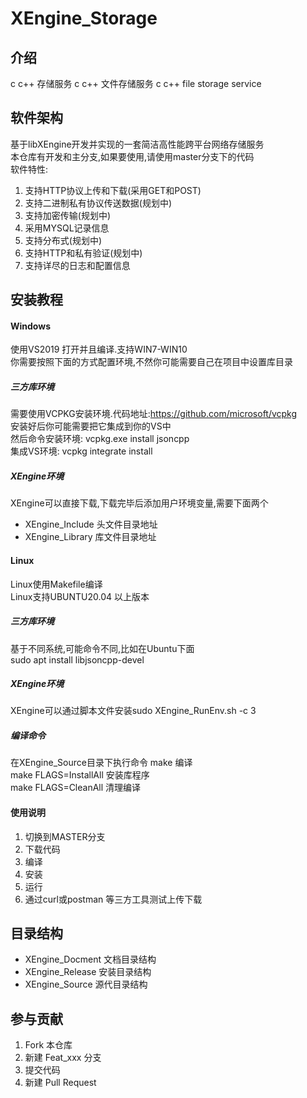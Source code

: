# XEngine_Storage

## 介绍
c c++ 存储服务 c c++ 文件存储服务
c c++ file storage service

## 软件架构
基于libXEngine开发并实现的一套简洁高性能跨平台网络存储服务  
本仓库有开发和主分支,如果要使用,请使用master分支下的代码  
软件特性:  
1. 支持HTTP协议上传和下载(采用GET和POST)
2. 支持二进制私有协议传送数据(规划中)
3. 支持加密传输(规划中)
4. 采用MYSQL记录信息
5. 支持分布式(规划中)
6. 支持HTTP和私有验证(规划中)
7. 支持详尽的日志和配置信息

## 安装教程

#### Windows
使用VS2019 打开并且编译.支持WIN7-WIN10  
你需要按照下面的方式配置环境,不然你可能需要自己在项目中设置库目录
##### 三方库环境
需要使用VCPKG安装环境.代码地址:https://github.com/microsoft/vcpkg  
安装好后你可能需要把它集成到你的VS中  
然后命令安装环境: vcpkg.exe install jsoncpp   
集成VS环境: vcpkg integrate install  
##### XEngine环境
XEngine可以直接下载,下载完毕后添加用户环境变量,需要下面两个  
- XEngine_Include 头文件目录地址
- XEngine_Library 库文件目录地址

#### Linux
Linux使用Makefile编译  
Linux支持UBUNTU20.04 以上版本
##### 三方库环境
基于不同系统,可能命令不同,比如在Ubuntu下面  
sudo apt install libjsoncpp-devel
##### XEngine环境
XEngine可以通过脚本文件安装sudo XEngine_RunEnv.sh -c 3
##### 编译命令
在XEngine_Source目录下执行命令
make 编译  
make FLAGS=InstallAll 安装库程序  
make FLAGS=CleanAll 清理编译  

#### 使用说明

1.  切换到MASTER分支
2.  下载代码
3.  编译
4.  安装
5.  运行
6.  通过curl或postman 等三方工具测试上传下载

## 目录结构
- XEngine_Docment  文档目录结构  
- XEngine_Release  安装目录结构  
- XEngine_Source   源代目录结构  

## 参与贡献

1.  Fork 本仓库
2.  新建 Feat_xxx 分支
3.  提交代码
4.  新建 Pull Request
